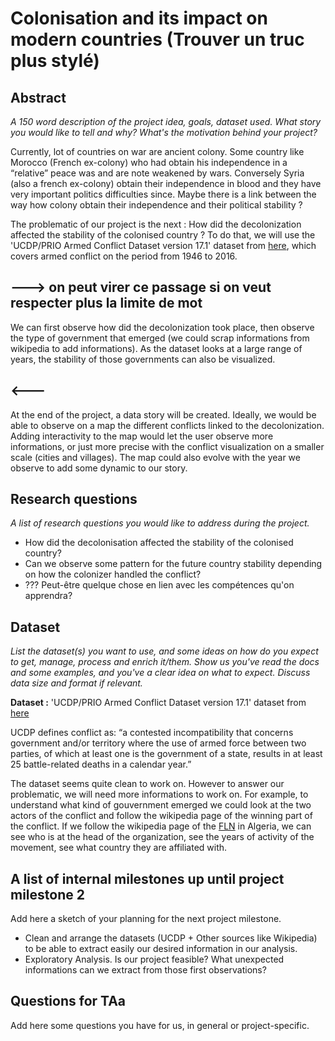 # Colonisation and its impact on modern countries (Trouver un truc plus stylé)

## Abstract
_A 150 word description of the project idea, goals, dataset used. What story you would like to tell and why? What's the motivation behind your project?_

Currently, lot of countries on war are ancient colony. Some country like Morocco (French ex-colony) who had obtain his independence in a “relative” peace was and are note weakened by wars. Conversely Syria (also a french ex-colony) obtain their independence in blood and they have very important politics difficulties since. Maybe there is a link between the way how colony obtain their independence and their political stability ? 

The problematic of our project is the next : How did the decolonization affected the stability of the colonised country ? To do that, we will use the 'UCDP/PRIO Armed Conflict Dataset version 17.1' dataset from [here](http://ucdp.uu.se/downloads/), which covers armed conflict on the period from 1946 to 2016.

## ---> on peut virer ce passage si on veut respecter plus la limite de mot
We can first observe how did the decolonization took place, then observe the type of government that emerged (we could scrap informations from wikipedia to add informations). As the dataset looks at a large range of years, the stability of those governments can also be visualized. 
## <---

At the end of the project, a data story will be created. Ideally, we would be able to observe on a map the different conflicts linked to the decolonization. Adding interactivity to the map would let the user observe more informations, or just more precise with the conflict visualization on a smaller scale (cities and villages). The map could also evolve with the year we observe to add some dynamic to our story.


## Research questions
_A list of research questions you would like to address during the project._ 

- How did the decolonisation affected the stability of the colonised country?
- Can we observe some pattern for the future country stability depending on how the colonizer handled the conflict?
- ??? Peut-être quelque chose en lien avec les compétences qu'on apprendra?


## Dataset
_List the dataset(s) you want to use, and some ideas on how do you expect to get, manage, process and enrich it/them. Show us you've read the docs and some examples, and you've a clear idea on what to expect. Discuss data size and format if relevant._

**Dataset :** 'UCDP/PRIO Armed Conflict Dataset version 17.1' dataset from [here](http://ucdp.uu.se/downloads/)

UCDP defines conflict as: “a contested incompatibility that concerns government and/or territory where the use of armed force between two parties, of which at least one is the government of a state, results in at least 25 battle-related deaths in a calendar year.”

The dataset seems quite clean to work on. However to answer our problematic, we will need more informations to work on. For example, to understand what kind of gouvernment emerged we could look at the two actors of the conflict and follow the wikipedia page of the winning part of the conflict. If we follow the wikipedia page of the [FLN](https://en.wikipedia.org/wiki/National_Liberation_Front_(Algeria)) in Algeria, we can see who is at the head of the organization, see the years of activity of the movement, see what country they are affiliated with.

## A list of internal milestones up until project milestone 2
Add here a sketch of your planning for the next project milestone.

- Clean and arrange the datasets (UCDP + Other sources like Wikipedia) to be able to extract easily our desired information in our analysis.
- Exploratory Analysis. Is our project feasible? What unexpected informations can we extract from those first observations?


## Questions for TAa
Add here some questions you have for us, in general or project-specific.
